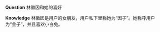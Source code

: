 <!-- @metadata {'class': 'ChatQwen', 'name': 'ChatQwen.4791730816', 'thread_id': '032791-1583-0000'} -->
**Question**
林徽因和她的喜好

**Knowledge**
林徽因是用户的女朋友，用户私下里称她为“因子”。她称呼用户为“金子”，并且喜欢小白兔。